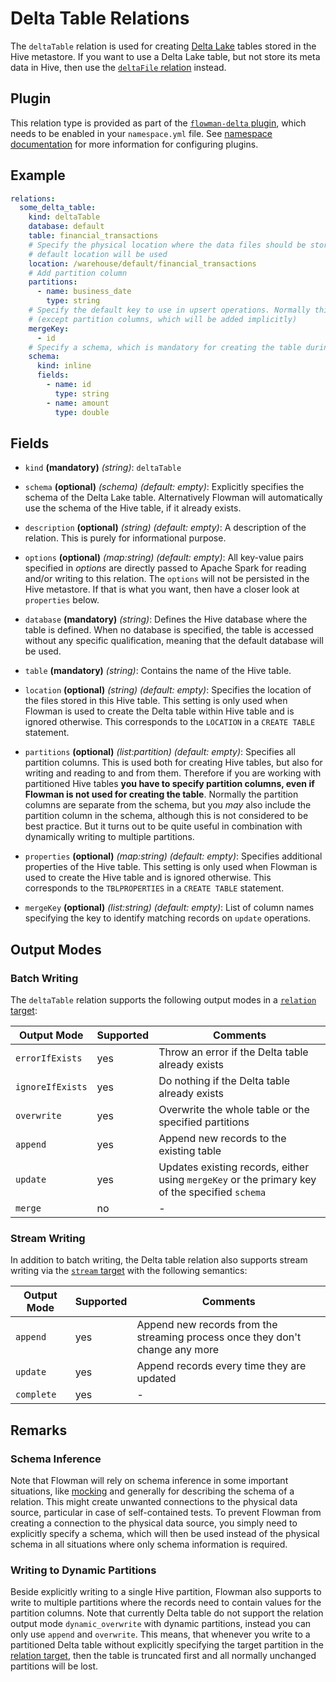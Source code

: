 # Delta Table Relations

The `deltaTable` relation is used for creating [Delta Lake](https://delta.io) tables stored in the Hive metastore. If
you want to use a Delta Lake table, but not store its meta data in Hive, then use the [`deltaFile` relation](deltaFile.md)
instead.

## Plugin

This relation type is provided as part of the [`flowman-delta` plugin](../../plugins/delta.md), which needs to be enabled in your
`namespace.yml` file. See [namespace documentation](../namespace.md) for more information for configuring plugins.


## Example
```yaml
relations:
  some_delta_table:
    kind: deltaTable
    database: default
    table: financial_transactions
    # Specify the physical location where the data files should be stored at. If you leave this out, the Hive
    # default location will be used
    location: /warehouse/default/financial_transactions
    # Add partition column
    partitions:
      - name: business_date
        type: string
    # Specify the default key to use in upsert operations. Normally this should match the primary key 
    # (except partition columns, which will be added implicitly)
    mergeKey:
      - id  
    # Specify a schema, which is mandatory for creating the table during CREATE phase
    schema:
      kind: inline
      fields:
        - name: id
          type: string
        - name: amount
          type: double
```

## Fields
* `kind` **(mandatory)** *(string)*: `deltaTable`

* `schema` **(optional)** *(schema)* *(default: empty)*:
  Explicitly specifies the schema of the Delta Lake table.  Alternatively Flowman will automatically use the schema of
  the Hive table, if it already exists.

* `description` **(optional)** *(string)* *(default: empty)*:
  A description of the relation. This is purely for informational purpose.

* `options` **(optional)** *(map:string)* *(default: empty)*:
  All key-value pairs specified in *options* are directly passed to Apache Spark for reading
  and/or writing to this relation. The `options` will not be persisted in the Hive metastore. If that is what you
  want, then have a closer look at `properties` below.

* `database` **(mandatory)** *(string)*:
  Defines the Hive database where the table is defined. When no database is specified, the
  table is accessed without any specific qualification, meaning that the default database
  will be used.

* `table` **(mandatory)** *(string)*:
  Contains the name of the Hive table.

* `location` **(optional)** *(string)* *(default: empty)*:
  Specifies the location of the files stored in this Hive table. This setting is only used when Flowman is used to 
  create the Delta table within Hive table and is ignored otherwise. This corresponds to the `LOCATION` in a 
  `CREATE TABLE` statement.

* `partitions` **(optional)** *(list:partition)* *(default: empty)*:
  Specifies all partition columns. This is used both for creating Hive tables, but also for writing and reading to and
  from them. Therefore if you are working with partitioned Hive tables **you have to specify partition columns, even 
  if Flowman is not used for creating the table**. Normally the partition columns are separate from the
  schema, but you *may* also include the partition column in the schema, although this is not considered to be best
  practice. But it turns out to be quite useful in combination with dynamically writing to multiple partitions.

* `properties` **(optional)** *(map:string)* *(default: empty)*:
  Specifies additional properties of the Hive table. This setting is only used
  when Flowman is used to create the Hive table and is ignored otherwise. This corresponds
  to the `TBLPROPERTIES` in a `CREATE TABLE` statement.

* `mergeKey` **(optional)** *(list:string)* *(default: empty)*:
  List of column names specifying the key to identify matching records on `update` operations.


## Output Modes

### Batch Writing
The `deltaTable` relation supports the following output modes in a [`relation` target](../target/relation.md):

|Output Mode |Supported  | Comments|
--- | --- | ---
|`errorIfExists`|yes|Throw an error if the Delta table already exists|
|`ignoreIfExists`|yes|Do nothing if the Delta table already exists|
|`overwrite`|yes|Overwrite the whole table or the specified partitions|
|`append`|yes|Append new records to the existing table|
|`update`|yes|Updates existing records, either using `mergeKey` or the primary key of the specified `schema`|
|`merge`|no|-|

### Stream Writing
In addition to batch writing, the Delta table relation also supports stream writing via the
[`stream` target](../target/stream.md) with the following semantics:

|Output Mode |Supported  | Comments|
--- | --- | ---
|`append`|yes|Append new records from the streaming process once they don't change any more|
|`update`|yes|Append records every time they are updated|
|`complete`|yes|-|


## Remarks

### Schema Inference

Note that Flowman will rely on schema inference in some important situations, like [mocking](mock.md) and generally
for describing the schema of a relation. This might create unwanted connections to the physical data source,
particular in case of self-contained tests. To prevent Flowman from creating a connection to the physical data
source, you simply need to explicitly specify a schema, which will then be used instead of the physical schema
in all situations where only schema information is required.

### Writing to Dynamic Partitions

Beside explicitly writing to a single Hive partition, Flowman also supports to write to multiple partitions where
the records need to contain values for the partition columns. Note that currently Delta table do not support the
relation output mode `dynamic_overwrite` with dynamic partitions, instead you can only use `append` and `overwrite`. 
This means, that whenever you write to a partitioned Delta table without explicitly specifying the target partition 
in the [relation target](../target/relation.md), then the table is truncated first and all normally unchanged partitions 
will be lost.
